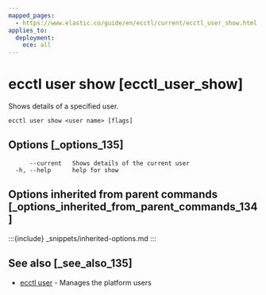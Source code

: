 ```yaml
---
mapped_pages:
  - https://www.elastic.co/guide/en/ecctl/current/ecctl_user_show.html
applies_to:
  deployment:
    ece: all
---
```


# ecctl user show [ecctl_user_show]

Shows details of a specified user.

```
ecctl user show <user name> [flags]
```


## Options [_options_135]

```
      --current   Shows details of the current user
  -h, --help      help for show
```


## Options inherited from parent commands [_options_inherited_from_parent_commands_134]

:::{include} _snippets/inherited-options.md
:::


## See also [_see_also_135]

* [ecctl user](/reference/ecctl_user.md) - Manages the platform users

